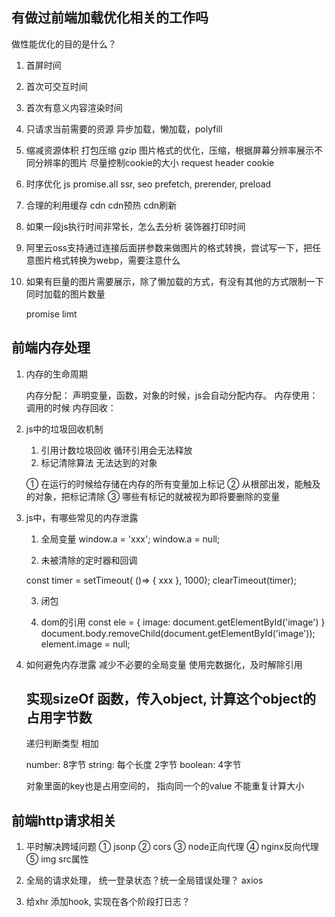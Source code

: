 ## 有做过前端加载优化相关的工作吗

做性能优化的目的是什么？

1. 首屏时间
2. 首次可交互时间
3. 首次有意义内容渲染时间


1. 只请求当前需要的资源
    异步加载，懒加载，polyfill
    
2. 缩减资源体积
    打包压缩
    gzip
    图片格式的优化，压缩，根据屏幕分辨率展示不同分辨率的图片
    尽量控制cookie的大小 request header cookie
    
3. 时序优化
    js promise.all
    ssr, seo
    prefetch, prerender, preload
    <link rel="dns-prefetch" href="xxx.com" />
    <link rel="preload" as="image" href="xxx.png" />
    
4. 合理的利用缓存
    cdn cdn预热 cdn刷新
    
5. 如果一段js执行时间非常长，怎么去分析
    装饰器打印时间
    
6. 阿里云oss支持通过连接后面拼参数来做图片的格式转换，尝试写一下，把任意图片格式转换为webp，需要注意什么

7. 如果有巨量的图片需要展示，除了懒加载的方式，有没有其他的方式限制一下同时加载的图片数量

    promise limt
    
## 前端内存处理

1. 内存的生命周期

    内存分配： 声明变量，函数，对象的时候，js会自动分配内存。
    内存使用： 调用的时候
    内存回收： 
    
2. js中的垃圾回收机制
    1. 引用计数垃圾回收
    循环引用会无法释放
    2. 标记清除算法
    无法达到的对象
    
    ① 在运行的时候给存储在内存的所有变量加上标记
    ② 从根部出发，能触及的对象，把标记清除
    ③ 哪些有标记的就被视为即将要删除的变量
    
3. js中，有哪些常见的内存泄露
    1. 全局变量
    window.a = 'xxx';
    window.a = null;
    
    2. 未被清除的定时器和回调
    
    const timer = setTimeout( ()=> {
        xxx
    }, 1000);
    clearTimeout(timer);
    
    3. 闭包
    
    4. dom的引用
        const ele = {
            image: document.getElementById('image')
        }
        document.body.removeChild(document.getElementById('image'));
        element.image = null;
        
4. 如何避免内存泄露
    减少不必要的全局变量
    使用完数据化，及时解除引用
    
    ## 实现sizeOf 函数，传入object, 计算这个object的占用字节数
    
    递归判断类型 相加
    
    number: 8字节
    string: 每个长度 2字节
    boolean: 4字节
    
    对象里面的key也是占用空间的， 指向同一个的value 不能重复计算大小
    
## 前端http请求相关

1. 平时解决跨域问题
    ① jsonp
    ② cors
    ③ node正向代理
    ④ nginx反向代理
    ⑤ img src属性
    
2. 全局的请求处理， 统一登录状态？统一全局错误处理？
    axios
    
3. 给xhr 添加hook, 实现在各个阶段打日志？